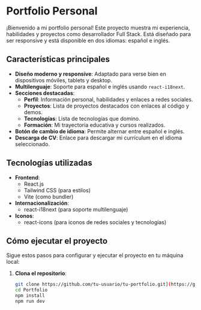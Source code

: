 # Portfolio Personal

¡Bienvenido a mi portfolio personal! Este proyecto muestra mi experiencia, habilidades y proyectos como desarrollador Full Stack. Está diseñado para ser responsive y está disponible en dos idiomas: español e inglés.

## Características principales

- **Diseño moderno y responsive**: Adaptado para verse bien en dispositivos móviles, tablets y desktop.
- **Multilenguaje**: Soporte para español e inglés usando `react-i18next`.
- **Secciones destacadas**:
  - **Perfil**: Información personal, habilidades y enlaces a redes sociales.
  - **Proyectos**: Lista de proyectos destacados con enlaces al código y demos.
  - **Tecnologías**: Lista de tecnologías que domino.
  - **Formación**: Mi trayectoria educativa y cursos realizados.
- **Botón de cambio de idioma**: Permite alternar entre español e inglés.
- **Descarga de CV**: Enlace para descargar mi currículum en el idioma seleccionado.

## Tecnologías utilizadas

- **Frontend**:
  - React.js
  - Tailwind CSS (para estilos)
  - Vite (como bundler)
- **Internacionalización**:
  - react-i18next (para soporte multilenguaje)
- **Iconos**:
  - react-icons (para iconos de redes sociales y tecnologías)

## Cómo ejecutar el proyecto

Sigue estos pasos para configurar y ejecutar el proyecto en tu máquina local:

1. **Clona el repositorio**:
   ```bash
   git clone https://github.com/tu-usuario/tu-portfolio.git](https://github.com/juanmartinlopez/Portfolio.git
   cd Portfolio
   npm install
   npm run dev
